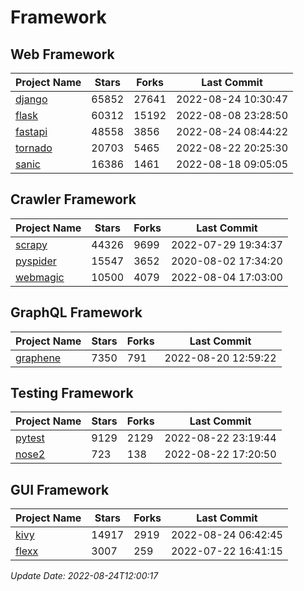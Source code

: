 # Framework

## Web Framework
| Project Name | Stars | Forks | Last Commit |
| ------------ | ----- | ----- | ----------- |
| [django](https://github.com/django/django) | 65852 | 27641 | 2022-08-24 10:30:47 |
| [flask](https://github.com/pallets/flask) | 60312 | 15192 | 2022-08-08 23:28:50 |
| [fastapi](https://github.com/tiangolo/fastapi) | 48558 | 3856 | 2022-08-24 08:44:22 |
| [tornado](https://github.com/tornadoweb/tornado) | 20703 | 5465 | 2022-08-22 20:25:30 |
| [sanic](https://github.com/sanic-org/sanic) | 16386 | 1461 | 2022-08-18 09:05:05 |

## Crawler Framework
| Project Name | Stars | Forks | Last Commit |
| ------------ | ----- | ----- | ----------- |
| [scrapy](https://github.com/scrapy/scrapy) | 44326 | 9699 | 2022-07-29 19:34:37 |
| [pyspider](https://github.com/binux/pyspider) | 15547 | 3652 | 2020-08-02 17:34:20 |
| [webmagic](https://github.com/code4craft/webmagic) | 10500 | 4079 | 2022-08-04 17:03:00 |

## GraphQL Framework
| Project Name | Stars | Forks | Last Commit |
| ------------ | ----- | ----- | ----------- |
| [graphene](https://github.com/graphql-python/graphene) | 7350 | 791 | 2022-08-20 12:59:22 |

## Testing Framework
| Project Name | Stars | Forks | Last Commit |
| ------------ | ----- | ----- | ----------- |
| [pytest](https://github.com/pytest-dev/pytest) | 9129 | 2129 | 2022-08-22 23:19:44 |
| [nose2](https://github.com/nose-devs/nose2) | 723 | 138 | 2022-08-22 17:20:50 |

## GUI Framework
| Project Name | Stars | Forks | Last Commit |
| ------------ | ----- | ----- | ----------- |
| [kivy](https://github.com/kivy/kivy) | 14917 | 2919 | 2022-08-24 06:42:45 |
| [flexx](https://github.com/flexxui/flexx) | 3007 | 259 | 2022-07-22 16:41:15 |

*Update Date: 2022-08-24T12:00:17*